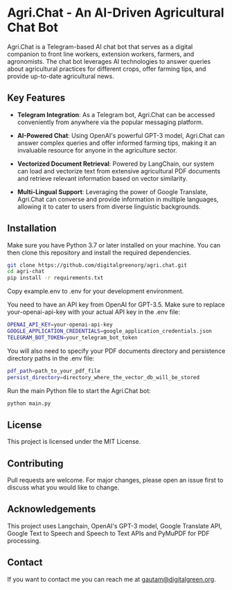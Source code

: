 # Agri.Chat - An AI-Driven Agricultural Chat Bot

Agri.Chat is a Telegram-based AI chat bot that serves as a digital companion to front line workers, extension workers, farmers, and agronomists. The chat bot leverages AI technologies to answer queries about agricultural practices for different crops, offer farming tips, and provide up-to-date agricultural news.

## Key Features

- **Telegram Integration**: As a Telegram bot, Agri.Chat can be accessed conveniently from anywhere via the popular messaging platform.

- **AI-Powered Chat**: Using OpenAI's powerful GPT-3 model, Agri.Chat can answer complex queries and offer informed farming tips, making it an invaluable resource for anyone in the agriculture sector.

- **Vectorized Document Retrieval**: Powered by LangChain, our system can load and vectorize text from extensive agricultural PDF documents and retrieve relevant information based on vector similarity.

- **Multi-Lingual Support**: Leveraging the power of Google Translate, Agri.Chat can converse and provide information in multiple languages, allowing it to cater to users from diverse linguistic backgrounds.


## Installation

Make sure you have Python 3.7 or later installed on your machine. You can then clone this repository and install the required dependencies.

```bash
git clone https://github.com/digitalgreenorg/agri.chat.git
cd agri-chat
pip install -r requirements.txt
```

Copy example.env to .env for your development environment. 

You need to have an API key from OpenAI for GPT-3.5. Make sure to replace your-openai-api-key with your actual API key in the .env file:

```bash
OPENAI_API_KEY=your-openai-api-key
GOOGLE_APPLICATION_CREDENTIALS=google_application_credentials.json
TELEGRAM_BOT_TOKEN=your_telegram_bot_token
```

You will also need to specify your PDF documents directory and persistence directory paths in the .env file:

```bash
pdf_path=path_to_your_pdf_file
persist_directory=directory_where_the_vector_db_will_be_stored
```

Run the main Python file to start the Agri.Chat bot:

```bash
python main.py
```
## License

This project is licensed under the MIT License.

## Contributing

Pull requests are welcome. For major changes, please open an issue first to discuss what you would like to change.

## Acknowledgements

This project uses Langchain, OpenAI's GPT-3 model, Google Translate API, Google Text to Speech and Speech to Text APIs and PyMuPDF for PDF processing.

## Contact

If you want to contact me you can reach me at gautam@digitalgreen.org.

